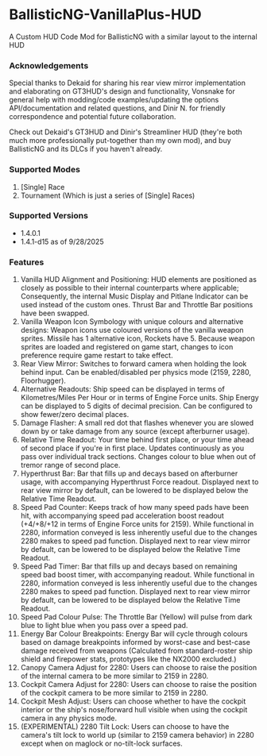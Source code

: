 # BallisticNG-VanillaPlus-HUD

A Custom HUD Code Mod for BallisticNG with a similar layout to the internal HUD

### Acknowledgements

Special thanks to Dekaid for sharing his rear view mirror implementation and elaborating on GT3HUD's design and functionality, Vonsnake for general help with modding/code examples/updating the options API/documentation and related questions, and Dinir N. for friendly correspondence and potential future collaboration.  

Check out Dekaid's GT3HUD and Dinir's Streamliner HUD (they're both much more professionally put-together than my own mod), and buy BallisticNG and its DLCs if you haven't already.

### Supported Modes

1. [Single\] Race
2. Tournament (Which is just a series of [Single\] Races\)

### Supported Versions
- 1.4.0.1
- 1.4.1-d15 as of 9/28/2025

### Features

1. Vanilla HUD Alignment and Positioning: HUD elements are positioned as closely as possible to their internal counterparts where applicable; Consequently, the internal Music Display and Pitlane Indicator can be used instead of the custom ones. Thrust Bar and Throttle Bar positions have been swapped.
2. Vanilla Weapon Icon Symbology with unique colours and alternative designs: Weapon icons use coloured versions of the vanilla weapon sprites. Missile has 1 alternative icon, Rockets have 5. Because weapon sprites are loaded and registered on game start, changes to icon preference require game restart to take effect.
3. Rear View Mirror: Switches to forward camera when holding the look behind input. Can be enabled/disabled per physics mode (2159, 2280, Floorhugger\).
4. Alternative Readouts: Ship speed can be displayed in terms of Kilometres/Miles Per Hour or in terms of Engine Force units. Ship Energy can be displayed to 5 digits of decimal precision. Can be configured to show fewer/zero decimal places.
5. Damage Flasher: A small red dot that flashes whenever you are slowed down by or take damage from any source (except afterburner usage\).
6. Relative Time Readout: Your time behind first place, or your time ahead of second place if you're in first place. Updates continuously as you pass over individual track sections. Changes colour to blue when out of tremor range of second place.
7. Hyperthrust Bar: Bar that fills up and decays based on afterburner usage, with accompanying Hyperthrust Force readout. Displayed next to rear view mirror by default, can be lowered to be displayed below the Relative Time Readout.
8. Speed Pad Counter: Keeps track of how many speed pads have been hit, with accompanying speed pad acceleration boost readout (+4/+8/+12 in terms of Engine Force units for 2159\). While functional in 2280, information conveyed is less inherently useful due to the changes 2280 makes to speed pad function. Displayed next to rear view mirror by default, can be lowered to be displayed below the Relative Time Readout.
9. Speed Pad Timer: Bar that fills up and decays based on remaining speed bad boost timer, with accompanying readout. While functional in 2280, information conveyed is less inherently useful due to the changes 2280 makes to speed pad function. Displayed next to rear view mirror by default, can be lowered to be displayed below the Relative Time Readout.
10. Speed Pad Colour Pulse: The Throttle Bar (Yellow\) will pulse from dark blue to light blue when you pass over a speed pad.
11. Energy Bar Colour Breakpoints: Energy Bar will cycle through colours based on damage breakpoints informed by worst-case and best-case damage received from weapons (Calculated from standard-roster ship shield and firepower stats, prototypes like the NX2000 excluded.\)
12. Canopy Camera Adjust for 2280: Users can choose to raise the position of the internal camera to be more similar to 2159 in 2280.
13. Cockpit Camera Adjust for 2280: Users can choose to raise the position of the cockpit camera to be more similar to 2159 in 2280.
14. Cockpit Mesh Adjust: Users can choose whether to have the cockpit interior or the ship's nose/forward hull visible when using the cockpit camera in any physics mode.
15. (EXPERIMENTAL\) 2280 Tilt Lock: Users can choose to have the camera's tilt lock to world up (similar to 2159 camera behavior\) in 2280 except when on maglock or no-tilt-lock surfaces.
